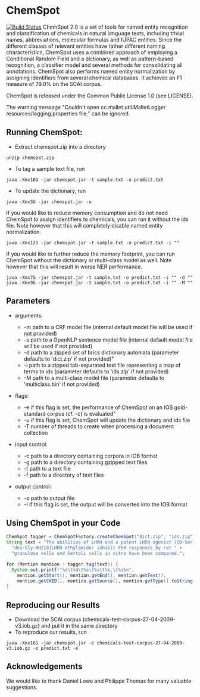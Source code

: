 # ChemSpot
[![Build Status](https://travis-ci.org/Erechtheus/ChemSpot.svg?branch=master)](https://travis-ci.org/Erechtheus/ChemSpot)
ChemSpot 2.0 is a set of tools for named entity recognition and classification of chemicals in natural language texts, including trivial names, abbreviations, molecular formulas and IUPAC entities. Since the different classes of relevant entities have rather different naming characteristics, ChemSpot uses a combined approach of employing a Conditional Random Field and a dictionary, as well as pattern-based recognition, a classifier model and several methods for consolidating all annotations. ChemSpot also performs named entity normalization by assigning identifiers from several chemical databases. It achieves an F1 measure of 79.0% on the SCAI corpus.

ChemSpot is released under the Common Public License 1.0 (see LICENSE).

The warning message "Couldn't open cc.mallet.util.MalletLogger resources/logging.properties file." can be ignored.


## Running ChemSpot:
- Extract chemspot.zip into a directory
```
unzip chemspot.zip
```

- To tag a sample text file, run
```
java -Xmx16G -jar chemspot.jar -t sample.txt -o predict.txt
```

- To update the dictionary, run
```
java -Xmx5G -jar chemspot.jar -u
```

If you would like to reduce memory consumption and do not need ChemSpot to assign identifiers to chemicals, you can run it without the ids file. Note however that this will completely disable named entity normalization.
```
java -Xmx12G -jar chemspot.jar -t sample.txt -o predict.txt -i ""
```

If you would like to further reduce the memory footprint, you can run ChemSpot without the dictionary or multi-class model as well. Note however that this will result in worse NER performance.
```
java -Xmx7G -jar chemspot.jar -t sample.txt -o predict.txt -i "" -d ""
java -Xmx9G -jar chemspot.jar -t sample.txt -o predict.txt -i "" -M ""
```


## Parameters
- arguments:
    - -m path to a CRF model file (internal default model file will be used if not provided)
    - -s path to a OpenNLP sentence model file (internal default model file will be used if not provided)
    - -d path to a zipped set of brics dictionary automata (parameter defaults to 'dict.zip' if not provided)"
    - -i path to a zipped tab-separated text file representing a map of terms to ids (parameter defaults to 'ids.zip' if not provided)
    - -M path to a multi-class model file (parameter defaults to 'multiclass.bin' if not provided)
    
- flags:
    - -e if this flag is set, the performance of ChemSpot on an IOB gold-standard corpus (cf. -c) is evaluated"
    - -u if this flag is set, ChemSpot will update the dictionary and ids file
    - -T number of threads to create when processing a document collection

- input control:
    - -c path to a directory containing corpora in IOB format
    - -g path to a directory containing gzipped text files
    - -t path to a text file
    - -f path to a directory of text files

- output control:
    - -o path to output file
    - -I if this flag is set, the output will be converted into the IOB format


## Using ChemSpot in your Code
```java
ChemSpot tagger = ChemSpotFactory.createChemSpot("dict.zip", "ids.zip", "multiclass.bin");
String text = "The abilities of LHRH and a potent LHRH agonist ([D-Ser-(But),6, " +
  "des-Gly-NH210]LHRH ethylamide) inhibit FSH responses by rat " +
  "granulosa cells and Sertoli cells in vitro have been compared.";

for (Mention mention : tagger.tag(text)) {
  System.out.printf("%d\t%d\t%s\t%s\t%s,\t%s%n", 
    mention.getStart(), mention.getEnd(), mention.getText(), 
    mention.getCHID(), mention.getSource(), mention.getType().toString());
}
```

## Reproducing our Results
- Download the SCAI corpus (chemicals-test-corpus-27-04-2009-v3.iob.gz) and put it in the same directory
- To reproduce our results, run
```
java -Xmx16G -jar chemspot.jar -c chemicals-test-corpus-27-04-2009-v3.iob.gz -o predict.txt -e
```


## Acknowledgements
We would like to thank Daniel Lowe and Philippe Thomas for many valuable suggestions. 
